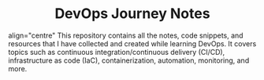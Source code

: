 <h1 align="center"> DevOps Journey Notes </h1>

<p> align="centre" This repository contains all the notes, code snippets, and resources that I have collected and created while learning DevOps. It covers topics such as continuous integration/continuous delivery (CI/CD), infrastructure as code (IaC), containerization, automation, monitoring, and more.</p>